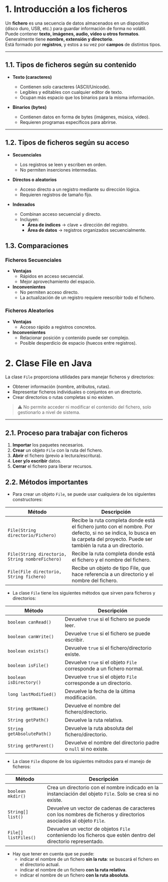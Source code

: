 # 1. Introducción a los ficheros  

Un **fichero** es una secuencia de datos almacenados en un dispositivo (disco duro, USB, etc.) para guardar información de forma no volátil.  
Puede contener **texto, imágenes, audio, vídeo u otros formatos**.  
Generalmente tiene **nombre, extensión y directorio**.  
Está formado por **registros**, y estos a su vez por **campos** de distintos tipos.  

---

## 1.1. Tipos de ficheros según su contenido  

- **Texto (caracteres)**  
  - Contienen solo caracteres (ASCII/Unicode).  
  - Legibles y editables con cualquier editor de texto.  
  - Ocupan más espacio que los binarios para la misma información.  

- **Binarios (bytes)**  
  - Contienen datos en forma de bytes (imágenes, música, vídeo).  
  - Requieren programas específicos para abrirse.  

---

## 1.2. Tipos de ficheros según su acceso  

- **Secuenciales**  
  - Los registros se leen y escriben en orden.  
  - No permiten inserciones intermedias.  

- **Directos o aleatorios**  
  - Acceso directo a un registro mediante su dirección lógica.  
  - Requieren registros de tamaño fijo.  

- **Indexados**  
  - Combinan acceso secuencial y directo.  
  - Incluyen:  
    - **Área de índices** → clave + dirección del registro.  
    - **Área de datos** → registros organizados secuencialmente.  
## 1.3. Comparaciones  

### Ficheros Secuenciales  
- **Ventajas**  
  - Rápidos en acceso secuencial.  
  - Mejor aprovechamiento del espacio.  
- **Inconvenientes**  
  - No permiten acceso directo.  
  - La actualización de un registro requiere reescribir todo el fichero.  

### Ficheros Aleatorios  
- **Ventajas**  
  - Acceso rápido a registros concretos.  
- **Inconvenientes**  
  - Relacionar posición y contenido puede ser complejo.  
  - Posible desperdicio de espacio (huecos entre registros).  
# 2. Clase File en Java  

La clase `File` proporciona utilidades para manejar ficheros y directorios:  
- Obtener información (nombre, atributos, rutas).  
- Representar ficheros individuales o conjuntos en un directorio.  
- Crear directorios o rutas completas si no existen.  

> ⚠️ No permite acceder ni modificar el contenido del fichero, solo gestionarlo a nivel de sistema.  

---

## 2.1. Proceso para trabajar con ficheros  

1. **Importar** los paquetes necesarios.  
2. **Crear** un objeto `File` con la ruta del fichero.  
3. **Abrir** el fichero (previo a lectura/escritura).  
4. **Leer y/o escribir** datos.  
5. **Cerrar** el fichero para liberar recursos.  

## 2.2. Métodos importantes

- Para crear un objeto `File`, se puede usar cualquiera de los siguientes constructores: 

| Método                                | Descripción                                                                                                                                                                     |
|---------------------------------------|---------------------------------------------------------------------------------------------------------------------------------------------------------------------------------|
| `File(String directorio/Fichero)`     | Recibe la ruta completa donde está el fichero junto con el nombre. Por defecto, si no se indica, lo busca en la carpeta del proyecto. Puede ser también la ruta a un directorio. |
| `File(String directorio, String nombreFichero)` | Recibe la ruta completa donde está el fichero y el nombre del fichero.                                                                                       |
| `File(File directorio, String fichero)` | Recibe un objeto de tipo File, que hace referencia a un directorio y el nombre del fichero.                                                                  |

- La clase `File` tiene los siguientes métodos que sirven para ficheros y directorios:

| Método                 | Descripción                                                                 |
|-------------------------|------------------------------------------------------------------------------|
| `boolean canRead()`     | Devuelve `true` si el fichero se puede leer.                                |
| `boolean canWrite()`    | Devuelve `true` si el fichero se puede escribir.                            |
| `boolean exists()`      | Devuelve `true` si el fichero/directorio existe.                            |
| `boolean isFile()`      | Devuelve `true` si el objeto `File` corresponde a un fichero normal.         |
| `boolean isDirectory()` | Devuelve `true` si el objeto `File` corresponde a un directorio.             |
| `long lastModified()`   | Devuelve la fecha de la última modificación.                                |
| `String getName()`      | Devuelve el nombre del fichero/directorio.                                  |
| `String getPath()`      | Devuelve la ruta relativa.                                                  |
| `String getAbsolutePath()` | Devuelve la ruta absoluta del fichero/directorio.                        |
| `String getParent()`    | Devuelve el nombre del directorio padre o `null` si no existe.              |


- La clase `File` dispone de los siguientes métodos para el manejo de ficheros:

| Método              | Descripción                                                                                                      |
|----------------------|------------------------------------------------------------------------------------------------------------------|
| `boolean mkdir()`    | Crea un directorio con el nombre indicado en la instanciación del objeto `File`. Solo se crea si no existe.      |
| `String[] list()`    | Devuelve un vector de cadenas de caracteres con los nombres de ficheros y directorios asociados al objeto `File`.|
| `File[] listFiles()` | Devuelve un vector de objetos `File` conteniendo los ficheros que estén dentro del directorio representado.       |

- Hay que tener en cuenta que se puede:
  - indicar el nombre de un fichero **sin la ruta**: se buscará el fichero en el directorio actual.
  - indicar el nombre de un fichero **con la ruta relativa**.
  - indicar el nombre de un fichero **con la ruta absoluta**.


